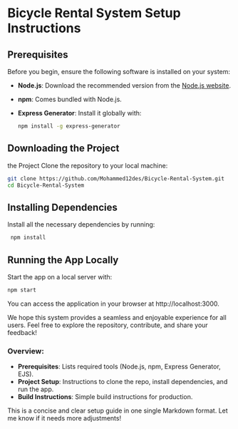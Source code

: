 # Bicycle Rental System Setup Instructions

## Prerequisites

Before you begin, ensure the following software is installed on your system:

- **Node.js**: Download the recommended version from the [Node.js website](https://nodejs.org/).
- **npm**: Comes bundled with Node.js.
- **Express Generator**: Install it globally with:

  ```bash
  npm install -g express-generator
  
## Downloading the Project
  the Project
  Clone the repository to your local machine:
  ```bash
  git clone https://github.com/Mohammed12des/Bicycle-Rental-System.git
  cd Bicycle-Rental-System
```

## Installing Dependencies
  Install all the necessary dependencies by running:
   ```bash
    npm install 
```
## Running the App Locally
Start the app on a local server with:
```bash
npm start
```
You can access the application in your browser at http://localhost:3000.

We hope this system provides a seamless and enjoyable experience for all users. Feel free to explore the repository, contribute, and share your feedback!


### Overview:
- **Prerequisites**: Lists required tools (Node.js, npm, Express Generator, EJS).
- **Project Setup**: Instructions to clone the repo, install dependencies, and run the app.
- **Build Instructions**: Simple build instructions for production.

This is a concise and clear setup guide in one single Markdown format. Let me know if it needs more adjustments!

